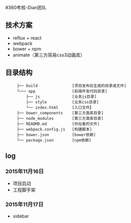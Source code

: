 #360考核-Dian团队

## 技术方案
- reflux + react
- webpack
- bower + npm
- animate（第三方简易css3动画库）

## 目录结构
         ├── build               [项目发布后生成的目录或文件]
         └─── app                [前端开发代码目录]  
             ├── js              [业务js目录]       
             ├── style           [业务css目录]
             └── index.html      [入口文件】  
         ├── bower_components    [第三方类库目录]
         ├── node_modules        [第三方类库目录]
         ├── READMD.md           [你在看的文件]
         ├── webpack.config.js   [构建脚本]
         ├── bower.json          [bower依赖]
         └── package.json        [npm依赖]
     
## log
### 2015年11月16日
- 项目启动
- 工程脚手架
### 2015年11月17日
- sidebar

  
	 